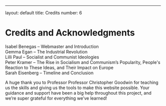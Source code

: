 ---
layout: default
title: Credits
number: 6

# Credits and Acknowledgments 

Isabel Benegas – Webmaster and Introduction  
Gemma Egan – The Industrial Revolution  
Lilli Paul – Socialist and Communist Ideologies  
Peter Kramer – The Rise in Socialism and Communism’s Popularity, People's Reaction to These Ideas, and Their Impact on Europe  
Sarah Eisenberg – Timeline and Conclusion  

A huge thank you to Professor Professor Christopher Goodwin for teaching us the skills and giving us the tools to make this website possible. Your guidance and support have been a big help throughout this project, and we’re super grateful for everything we’ve learned!
